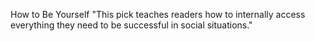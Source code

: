 How to Be Yourself
"This pick teaches readers how to internally access everything they need to be successful in social situations."
